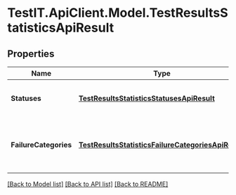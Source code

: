 # TestIT.ApiClient.Model.TestResultsStatisticsApiResult

## Properties

Name | Type | Description | Notes
------------ | ------------- | ------------- | -------------
**Statuses** | [**TestResultsStatisticsStatusesApiResult**](TestResultsStatisticsStatusesApiResult.md) | Test results counts aggregated by outcome | [readonly] 
**FailureCategories** | [**TestResultsStatisticsFailureCategoriesApiResult**](TestResultsStatisticsFailureCategoriesApiResult.md) | Test results counts aggregated by result failure categories | [readonly] 

[[Back to Model list]](../README.md#documentation-for-models) [[Back to API list]](../README.md#documentation-for-api-endpoints) [[Back to README]](../README.md)

